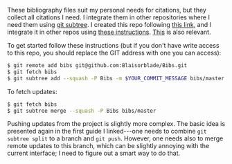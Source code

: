 These bibliography files suit my personal needs for citations, but they collect
all citations I need.
I integrate them in other repositories where I need them using [git subtree][1].
I created this repo following [this link][Creation], and I integrate it in other
repos using [these instructions][2]. [This][3] is also relevant.

To get started follow these instructions (but if you don't have write access to
this repo, you should replace the GIT address with one you can access):

```bash
$ git remote add bibs git@github.com:Blaisorblade/Bibs.git
$ git fetch bibs
$ git subtree add --squash -P Bibs -m $YOUR_COMMIT_MESSAGE bibs/master
```

To fetch updates:

```bash
$ git fetch bibs
$ git subtree merge --squash -P Bibs bibs/master
```

Pushing updates from the project is slightly more complex. The basic idea is
presented again in the first guide I linked---one needs to combine `git subtree
split` to a branch and `git push`. However, one needs also to merge remote
updates to this branch, which can be slightly annoying with the current
interface; I need to figure out a smart way to do that.

[1]: https://github.com/apenwarr/git-subtree
[Creation]: http://psionides.eu/2010/02/04/sharing-code-between-projects-with-git-subtree/
[2]: http://www.ashday.com/blogs/russell-keppner/git-subtree-easier-way-import-repository-dev-cloud
[3]: http://h2ik.co/2011/03/having-fun-with-git-subtree/
